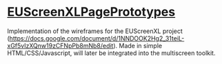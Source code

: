 # [EUScreenXLPagePrototypes](https://docs.google.com/document/d/1NNDOOK2Hg2_31teiL-xGf5vIzXQnw19zCFNpPb8mNb8/edit)

Implementation of the wireframes for the EUScreenXL project (https://docs.google.com/document/d/1NNDOOK2Hg2_31teiL-xGf5vIzXQnw19zCFNpPb8mNb8/edit). 
Made in simple HTML/CSS/Javascript, will later be integrated into the multiscreen toolkit. 
